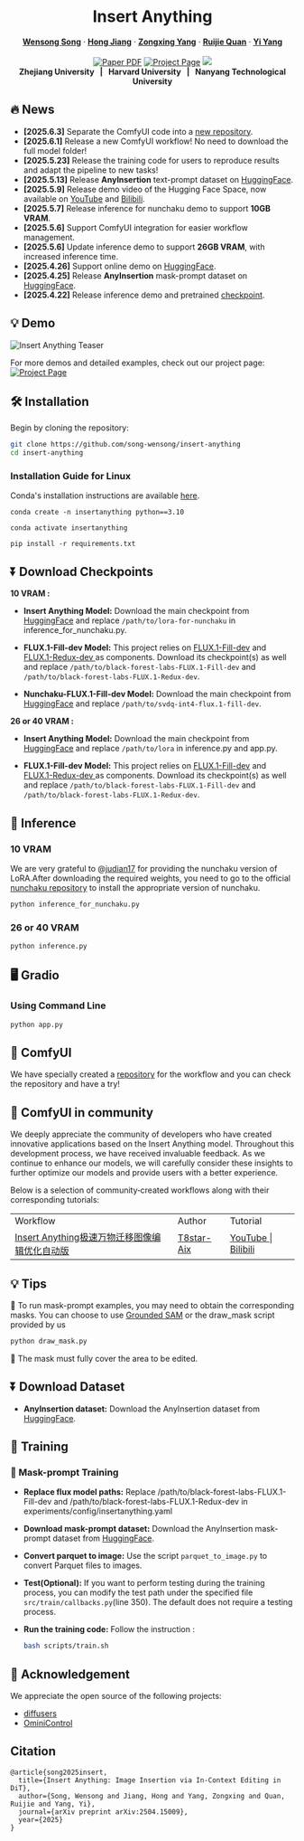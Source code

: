 <h1 align="center">Insert Anything</h2>
<p align="center">
<a href="https://song-wensong.github.io/"><strong>Wensong Song</strong></a>
·
<a href="https://openreview.net/profile?id=~Hong_Jiang4"><strong>Hong Jiang</strong></a>
·
<a href="https://z-x-yang.github.io/"><strong>Zongxing Yang</strong></a>
·
<a href="https://scholar.google.com/citations?user=WKLRPsAAAAAJ&hl=en"><strong>Ruijie Quan</strong></a>
·
<a href="https://scholar.google.com/citations?user=RMSuNFwAAAAJ&hl=en"><strong>Yi Yang</strong></a>
<br>
<br>
    <a href="https://arxiv.org/pdf/2504.15009"><img src='https://img.shields.io/badge/arXiv-InsertAnything-red?color=%23aa1a1a' alt='Paper PDF'></a>
    <a href='https://song-wensong.github.io/insert-anything/'><img src='https://img.shields.io/badge/Project%20Page-InsertAnything-cyan?logoColor=%23FFD21E&color=%23cbe6f2' alt='Project Page'></a>
    <a href='https://huggingface.co/spaces/WensongSong/Insert-Anything'><img src='https://img.shields.io/badge/Hugging%20Face-InsertAnything-yellow?logoColor=%23FFD21E&color=%23ffcc1c'></a>
<br>
<b>Zhejiang University &nbsp; | &nbsp; Harvard University &nbsp; | &nbsp;  Nanyang Technological University </b>
</p>

## 🔥 News

* **[2025.6.3]** Separate the ComfyUI code into a [new repository](https://github.com/mo230761/InsertAnything-ComfyUI-official).
* **[2025.6.1]** Release a new ComfyUI workflow! No need to download the full model folder!
* **[2025.5.23]** Release the training code for users to reproduce results and adapt the pipeline to new tasks!
* **[2025.5.13]** Release **AnyInsertion** text-prompt dataset on [HuggingFace](https://huggingface.co/datasets/WensongSong/AnyInsertion_V1).
* **[2025.5.9]** Release demo video of the Hugging Face Space, now available on [YouTube](https://www.youtube.com/watch?v=IbVcOqXkyXo) and [Bilibili]( https://www.bilibili.com/video/BV1uX55z5EtN/?share_source=copy_web&vd_source=306bd420c358f5d468394a1eb0f7b1ad).
* **[2025.5.7]** Release inference for nunchaku demo to support **10GB VRAM**.
* **[2025.5.6]** Support ComfyUI integration for easier workflow management.
* **[2025.5.6]** Update inference demo to support **26GB VRAM**, with increased inference time.
* **[2025.4.26]** Support online demo on [HuggingFace](https://huggingface.co/spaces/WensongSong/Insert-Anything).
* **[2025.4.25]** Release **AnyInsertion** mask-prompt dataset on [HuggingFace](https://huggingface.co/datasets/WensongSong/AnyInsertion_V1).
* **[2025.4.22]** Release inference demo and pretrained [checkpoint]((https://huggingface.co/WensongSong/Insert-Anything)).


## 💡 Demo

![Insert Anything Teaser](docs/InsertAnything_files/images/Insert-Anything-Github-teaser_00.png)

For more demos and detailed examples, check out our project page: <a href="https://song-wensong.github.io/insert-anything/"><img src="https://img.shields.io/badge/Project%20Page-InsertAnything-cyan?logoColor=%23FFD21E&color=%23cbe6f2" alt="Project Page" /></a>

## 🛠️ Installation

Begin by cloning the repository:

```bash
git clone https://github.com/song-wensong/insert-anything
cd insert-anything
```

### Installation Guide for Linux

Conda's installation instructions are available [here](https://docs.anaconda.com/free/miniconda/index.html).

```shell
conda create -n insertanything python==3.10

conda activate insertanything

pip install -r requirements.txt
```


## ⏬ Download Checkpoints

**10 VRAM :**
*   **Insert Anything Model:** Download the main checkpoint from [HuggingFace](https://huggingface.co/aha2023/insert-anything-lora-for-nunchaku) and replace `/path/to/lora-for-nunchaku` in inference_for_nunchaku.py.

*   **FLUX.1-Fill-dev Model:** This project relies on [FLUX.1-Fill-dev](https://huggingface.co/black-forest-labs/FLUX.1-Fill-dev) and [FLUX.1-Redux-dev ](https://huggingface.co/black-forest-labs/FLUX.1-Redux-dev) as components. Download its checkpoint(s) as well and replace `/path/to/black-forest-labs-FLUX.1-Fill-dev` and `/path/to/black-forest-labs-FLUX.1-Redux-dev`.

*   **Nunchaku-FLUX.1-Fill-dev Model:** Download the main checkpoint from [HuggingFace](https://huggingface.co/mit-han-lab/svdq-int4-flux.1-fill-dev) and replace `/path/to/svdq-int4-flux.1-fill-dev`.


**26 or 40 VRAM :**
*   **Insert Anything Model:** Download the main checkpoint from [HuggingFace](https://huggingface.co/WensongSong/Insert-Anything) and replace `/path/to/lora` in inference.py and app.py.

*   **FLUX.1-Fill-dev Model:** This project relies on [FLUX.1-Fill-dev](https://huggingface.co/black-forest-labs/FLUX.1-Fill-dev) and [FLUX.1-Redux-dev ](https://huggingface.co/black-forest-labs/FLUX.1-Redux-dev) as components. Download its checkpoint(s) as well and replace `/path/to/black-forest-labs-FLUX.1-Fill-dev` and `/path/to/black-forest-labs-FLUX.1-Redux-dev`.




## 🎥 Inference
### 10 VRAM
We are very grateful to @[judian17](https://github.com/judian17) for providing the nunchaku version of LoRA.After downloading the required weights, you need to go to the official [nunchaku repository](https://github.com/mit-han-lab/nunchaku) to install the appropriate version of nunchaku.
```bash
python inference_for_nunchaku.py
```



### 26 or 40 VRAM
```bash
python inference.py
```


## 🖥️ Gradio
### Using Command Line
```bash
python app.py
```


## 🧩 ComfyUI

We have specially created a [repository](https://github.com/mo230761/InsertAnything-ComfyUI-official) for the workflow and you can check the repository and have a try!

## 🧩 ComfyUI in community
We deeply appreciate the community of developers who have created innovative applications based on the Insert Anything model. Throughout this development process, we have received invaluable feedback. As we continue to enhance our models, we will carefully consider these insights to further optimize our models and provide users with a better experience.

Below is a selection of community‑created workflows along with their corresponding tutorials:

<table>
<tbody>
  <tr>
    <td>Workflow</td>
    <td>Author</td>
    <td>Tutorial</td>
  </tr>
  <tr>
    <td><a href="https://openart.ai/workflows/t8star/insert-anything/hvMbsN7LXEAoMGZgv1fL"> Insert Anything极速万物迁移图像编辑优化自动版 </a> </td>
    <td><a href="https://openart.ai/workflows/profile/t8star?sort=latest"> T8star-Aix </a></td>
    <td>
        <a href="https://youtu.be/rV4tw1PKh-4?si=XDK5O-SCT51aF5fW">
          YouTube
        </a>|
        <a href="https://www.bilibili.com/video/BV1qjE7zgEhe/?spm_id_from=333.337.search-card.all.click&vd_source=6430895fb8ccabaed9a88151abe4a723">
          Bilibili
        </a>
    </td>
  </tr>
</tbody>
</table>

## 💡 Tips

🔷  To run mask-prompt examples, you may need to obtain the corresponding masks. You can choose to use [Grounded SAM](https://github.com/IDEA-Research/Grounded-Segment-Anything) or the draw_mask script provided by us

```Bash
python draw_mask.py 
```

🔷  The mask must fully cover the area to be edited.



## ⏬ Download Dataset
*   **AnyInsertion dataset:** Download the AnyInsertion dataset from [HuggingFace](https://huggingface.co/datasets/WensongSong/AnyInsertion_V1).

## 🚀 Training

### 🔷  Mask-prompt Training

*   **Replace flux model paths:** Replace /path/to/black-forest-labs-FLUX.1-Fill-dev and /path/to/black-forest-labs-FLUX.1-Redux-dev in experiments/config/insertanything.yaml


*   **Download mask-prompt dataset:** Download the AnyInsertion mask-prompt dataset from [HuggingFace](https://huggingface.co/datasets/WensongSong/AnyInsertion_V1).


*   **Convert parquet to image:** Use the script `parquet_to_image.py` to convert Parquet files to images.

*   **Test(Optional):** If you want to perform testing during the training process, you can modify the test path under the specified file `src/train/callbacks.py`(line 350). The default does not require a testing process.

*   **Run the training code:** Follow the instruction :
   
    ```Bash
    bash scripts/train.sh
    ```


## 🤝 Acknowledgement

We appreciate the open source of the following projects:

* [diffusers](https://github.com/huggingface/diffusers)
* [OminiControl](https://github.com/Yuanshi9815/OminiControl)

## Citation
```
@article{song2025insert,
  title={Insert Anything: Image Insertion via In-Context Editing in DiT},
  author={Song, Wensong and Jiang, Hong and Yang, Zongxing and Quan, Ruijie and Yang, Yi},
  journal={arXiv preprint arXiv:2504.15009},
  year={2025}
}
```
